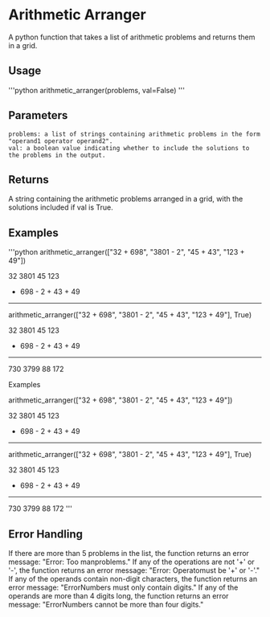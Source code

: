 # Arithmetic Arranger

A python function that takes a list of arithmetic problems and returns them in a grid.

## Usage

'''python
arithmetic_arranger(problems, val=False)
'''

## Parameters

    problems: a list of strings containing arithmetic problems in the form "operand1 operator operand2".
    val: a boolean value indicating whether to include the solutions to the problems in the output.

## Returns

A string containing the arithmetic problems arranged in a grid, with the solutions included if val is True.

## Examples

'''python
arithmetic_arranger(["32 + 698", "3801 - 2", "45 + 43", "123 + 49"])

   32      3801      45      123
+ 698    -    2    + 43    +  49
-----    ------    ----    -----

arithmetic_arranger(["32 + 698", "3801 - 2", "45 + 43", "123 + 49"], True)

   32      3801      45      123
+ 698    -    2    + 43    +  49
-----    ------    ----    -----
  730     3799      88      172

Examples

arithmetic_arranger(["32 + 698", "3801 - 2", "45 + 43", "123 + 49"])

   32      3801      45      123
+ 698    -    2    + 43    +  49
-----    ------    ----    -----

arithmetic_arranger(["32 + 698", "3801 - 2", "45 + 43", "123 + 49"], True)

   32      3801      45      123
+ 698    -    2    + 43    +  49
-----    ------    ----    -----
  730     3799      88      172
'''
## Error Handling

If there are more than 5 problems in the list, the function returns an error message: "Error: Too manproblems."
If any of the operations are not '+' or '-', the function returns an error message: "Error: Operatomust be '+' or '-'."
If any of the operands contain non-digit characters, the function returns an error message: "ErrorNumbers must only contain digits."
If any of the operands are more than 4 digits long, the function returns an error message: "ErrorNumbers cannot be more than four digits."